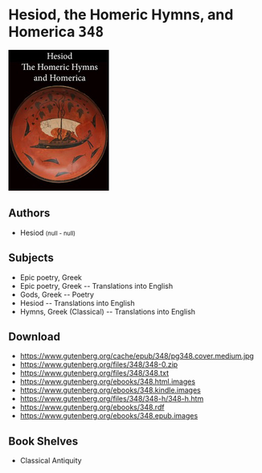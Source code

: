 # Hesiod, the Homeric Hymns, and Homerica <kbd>348</kbd>

![](./cover.medium.jpg "")

## Authors


 - Hesiod <small>(null - null)</small>

## Subjects


 - Epic poetry, Greek
 - Epic poetry, Greek -- Translations into English
 - Gods, Greek -- Poetry
 - Hesiod -- Translations into English
 - Hymns, Greek (Classical) -- Translations into English

## Download


 - https://www.gutenberg.org/cache/epub/348/pg348.cover.medium.jpg
 - https://www.gutenberg.org/files/348/348-0.zip
 - https://www.gutenberg.org/files/348/348.txt
 - https://www.gutenberg.org/ebooks/348.html.images
 - https://www.gutenberg.org/ebooks/348.kindle.images
 - https://www.gutenberg.org/files/348/348-h/348-h.htm
 - https://www.gutenberg.org/ebooks/348.rdf
 - https://www.gutenberg.org/ebooks/348.epub.images

## Book Shelves


 - Classical Antiquity
